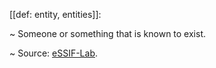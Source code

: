 [[def: entity, entities]]:

~ Someone or something that is known to exist.

~ Source: [eSSIF-Lab](https://essif-lab.github.io/framework/docs/essifLab-glossary).

